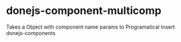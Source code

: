 # donejs-component-multicomp
Takes a Object with component name params to Programatical Insert donejs-components
